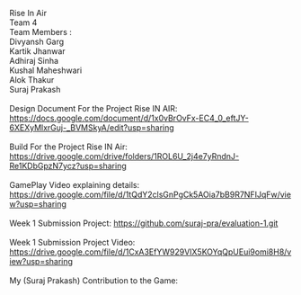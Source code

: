 Rise In Air\
Team 4\
Team Members :\
Divyansh Garg\
Kartik Jhanwar\
Adhiraj Sinha\
Kushal Maheshwari\
Alok Thakur\
Suraj Prakash\
\
Design Document For the Project Rise IN AIR: https://docs.google.com/document/d/1x0vBrOvFx-EC4_0_eftJY-6XEXyMlxrGuj-_BVMSkyA/edit?usp=sharing \
\
Build For the Project Rise IN Air: https://drive.google.com/drive/folders/1ROL6U_2j4e7yRndnJ-Re1KDbGpzN7ycz?usp=sharing \
\
GamePlay Video explaining details: https://drive.google.com/file/d/1tQdY2clsGnPgCk5AOia7bB9R7NFIJqFw/view?usp=sharing \
\
Week 1 Submission Project:  https://github.com/suraj-pra/evaluation-1.git \
\
Week 1 Submission Project Video: https://drive.google.com/file/d/1CxA3EfYW929VIX5KOYqQpUEui9omi8H8/view?usp=sharing \
\
My (Suraj Prakash) Contribution to the Game: 
